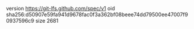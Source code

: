 version https://git-lfs.github.com/spec/v1
oid sha256:d50907e59fa941d9678fac0f3a362bf08beee74dd79500ee47007f90937596c9
size 2681

